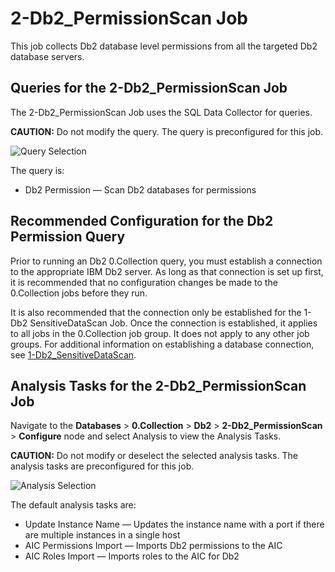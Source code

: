# 2-Db2_PermissionScan Job

This job collects Db2 database level permissions from all the targeted Db2 database servers.

## Queries for the 2-Db2_PermissionScan Job

The 2-Db2_PermissionScan Job uses the SQL Data Collector for queries.

**CAUTION:** Do not modify the query. The query is preconfigured for this job.

![Query Selection](/img/versioned_docs/accessanalyzer_11.6/accessanalyzer/solutions/databases/db2/collection/permissionsscanquery.webp)

The query is:

- Db2 Permission — Scan Db2 databases for permissions

## Recommended Configuration for the Db2 Permission Query

Prior to running an Db2 0.Collection query, you must establish a connection to the appropriate IBM
Db2 server. As long as that connection is set up first, it is recommended that no configuration
changes be made to the 0.Collection jobs before they run.

It is also recommended that the connection only be established for the 1-Db2 SensitiveDataScan Job.
Once the connection is established, it applies to all jobs in the 0.Collection job group. It does
not apply to any other job groups. For additional information on establishing a database connection,
see
[1-Db2_SensitiveDataScan](/docs/accessanalyzer/11.6/accessanalyzer/solutions/databases/db2/collection/db2_sensitivedatascan.md).

## Analysis Tasks for the 2-Db2_PermissionScan Job

Navigate to the **Databases** > **0.Collection** > **Db2** > **2-Db2_PermissionScan** >
**Configure** node and select Analysis to view the Analysis Tasks.

**CAUTION:** Do not modify or deselect the selected analysis tasks. The analysis tasks are
preconfigured for this job.

![Analysis Selection](/img/versioned_docs/accessanalyzer_11.6/accessanalyzer/solutions/databases/db2/collection/permissionsscananalysis.webp)

The default analysis tasks are:

- Update Instance Name — Updates the instance name with a port if there are multiple instances in a
  single host
- AIC Permissions Import — Imports Db2 permissions to the AIC
- AIC Roles Import — Imports roles to the AIC for Db2
